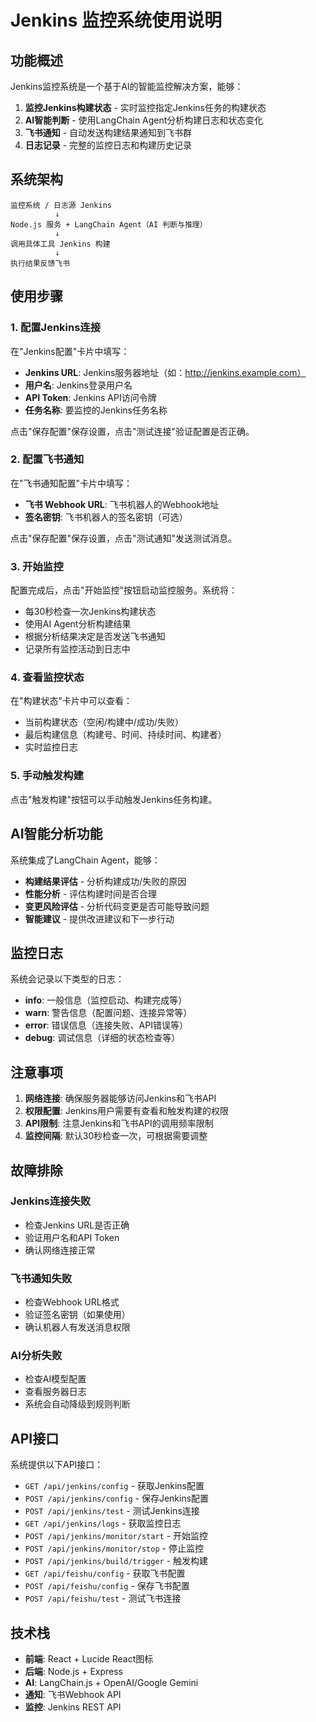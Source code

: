 # Jenkins 监控系统使用说明

## 功能概述

Jenkins监控系统是一个基于AI的智能监控解决方案，能够：

1. **监控Jenkins构建状态** - 实时监控指定Jenkins任务的构建状态
2. **AI智能判断** - 使用LangChain Agent分析构建日志和状态变化
3. **飞书通知** - 自动发送构建结果通知到飞书群
4. **日志记录** - 完整的监控日志和构建历史记录

## 系统架构

```
监控系统 / 日志源 Jenkins
          ↓
Node.js 服务 + LangChain Agent（AI 判断与推理）
          ↓
调用具体工具 Jenkins 构建
          ↓
执行结果反馈飞书
```

## 使用步骤

### 1. 配置Jenkins连接

在"Jenkins配置"卡片中填写：

- **Jenkins URL**: Jenkins服务器地址（如：http://jenkins.example.com）
- **用户名**: Jenkins登录用户名
- **API Token**: Jenkins API访问令牌
- **任务名称**: 要监控的Jenkins任务名称

点击"保存配置"保存设置，点击"测试连接"验证配置是否正确。

### 2. 配置飞书通知

在"飞书通知配置"卡片中填写：

- **飞书 Webhook URL**: 飞书机器人的Webhook地址
- **签名密钥**: 飞书机器人的签名密钥（可选）

点击"保存配置"保存设置，点击"测试通知"发送测试消息。

### 3. 开始监控

配置完成后，点击"开始监控"按钮启动监控服务。系统将：

- 每30秒检查一次Jenkins构建状态
- 使用AI Agent分析构建结果
- 根据分析结果决定是否发送飞书通知
- 记录所有监控活动到日志中

### 4. 查看监控状态

在"构建状态"卡片中可以查看：

- 当前构建状态（空闲/构建中/成功/失败）
- 最后构建信息（构建号、时间、持续时间、构建者）
- 实时监控日志

### 5. 手动触发构建

点击"触发构建"按钮可以手动触发Jenkins任务构建。

## AI智能分析功能

系统集成了LangChain Agent，能够：

- **构建结果评估** - 分析构建成功/失败的原因
- **性能分析** - 评估构建时间是否合理
- **变更风险评估** - 分析代码变更是否可能导致问题
- **智能建议** - 提供改进建议和下一步行动

## 监控日志

系统会记录以下类型的日志：

- **info**: 一般信息（监控启动、构建完成等）
- **warn**: 警告信息（配置问题、连接异常等）
- **error**: 错误信息（连接失败、API错误等）
- **debug**: 调试信息（详细的状态检查等）

## 注意事项

1. **网络连接**: 确保服务器能够访问Jenkins和飞书API
2. **权限配置**: Jenkins用户需要有查看和触发构建的权限
3. **API限制**: 注意Jenkins和飞书API的调用频率限制
4. **监控间隔**: 默认30秒检查一次，可根据需要调整

## 故障排除

### Jenkins连接失败
- 检查Jenkins URL是否正确
- 验证用户名和API Token
- 确认网络连接正常

### 飞书通知失败
- 检查Webhook URL格式
- 验证签名密钥（如果使用）
- 确认机器人有发送消息权限

### AI分析失败
- 检查AI模型配置
- 查看服务器日志
- 系统会自动降级到规则判断

## API接口

系统提供以下API接口：

- `GET /api/jenkins/config` - 获取Jenkins配置
- `POST /api/jenkins/config` - 保存Jenkins配置
- `POST /api/jenkins/test` - 测试Jenkins连接
- `GET /api/jenkins/logs` - 获取监控日志
- `POST /api/jenkins/monitor/start` - 开始监控
- `POST /api/jenkins/monitor/stop` - 停止监控
- `POST /api/jenkins/build/trigger` - 触发构建
- `GET /api/feishu/config` - 获取飞书配置
- `POST /api/feishu/config` - 保存飞书配置
- `POST /api/feishu/test` - 测试飞书连接

## 技术栈

- **前端**: React + Lucide React图标
- **后端**: Node.js + Express
- **AI**: LangChain.js + OpenAI/Google Gemini
- **通知**: 飞书Webhook API
- **监控**: Jenkins REST API

